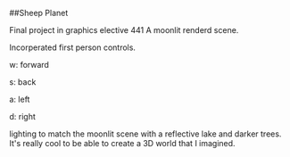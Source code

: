##Sheep Planet

Final project in graphics elective 441
A moonlit renderd scene.

Incorperated first person controls.

w: forward

s: back

a: left

d: right

lighting to match the moonlit scene with a reflective lake and darker 
trees. It's really cool to be able to create a 3D world that I imagined.

